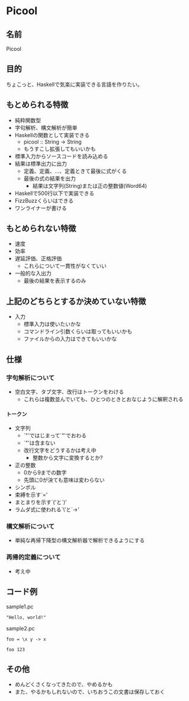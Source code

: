 Picool
======

名前
----

Picool

目的
----

ちょこっと、Haskellで気楽に実装できる言語を作りたい。

もとめられる特徴
----------------

* 純粋関数型
* 字句解析、構文解析が簡単
* Haskellの関数として実装できる
	+ picool :: String -> String
	+ もうすこし拡張してもいいかも
* 標準入力からソースコードを読み込める
* 結果は標準出力に出力
	+ 定義、定義、...、定義ときて最後に式がくる
	+ 最後の式の結果を出力
		- 結果は文字列(String)または正の整数値(Word64)
* Haskellで500行以下で実装できる
* FizzBuzzくらいはできる
* ワンライナーが書ける

もとめられない特徴
------------------

* 速度
* 効率
* 遅延評価、正格評価
	+ これらについて一貫性がなくていい
* 一般的な入出力
	+ 最後の結果を表示するのみ

上記のどちらとするか決めていない特徴
------------------------------------

* 入力
	+ 標準入力は使いたいかな
	+ コマンドライン引数くらいは取ってもいいかも
	+ ファイルからの入力はできてもいいかな

仕様
----

### 字句解析について

* 空白文字、タブ文字、改行はトークンをわける
	+ これらは複数並んでいても、ひとつのときとおなじように解釈される

#### トークン

* 文字列
	+ \`"'ではじまって\`"'でおわる
	+ \`"'は含まない
	+ 改行文字をどうするかは考え中
		- 整数から文字に変換するとか?
* 正の整数
	+ 0から9までの数字
	+ 先頭に0が決ても意味は変わらない
* シンボル
* 束縛を示す\`='
* まとまりを示す\`('と\`)'
* ラムダ式に使われる\`\\'と\`->'

### 構文解析について

* 単純な再帰下降型の構文解析器で解析できるようにする

### 再帰的定義について

* 考え中

コード例
--------

sample1.pc

```haskell:sample1.pc
"Hello, world!"
```

sample2.pc

```haskell:sample2.pc
foo = \x y -> x

foo 123
```

その他
------

* めんどくさくなってきたので、やめるかも
* また、やるかもしれないので、いちおうこの文書は保存しておく
